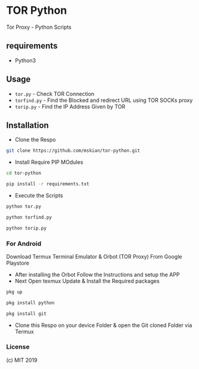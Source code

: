 # TOR Python

Tor Proxy - Python Scripts

## requirements

- Python3

## Usage

- `tor.py` - Check TOR Connection
- `torfind.py` - Find the Blocked and redirect URL using TOR SOCKs proxy
- `torip.py` - Find the IP Address Given by TOR

## Installation

- Clone the Respo

```bash
git clone https://github.com/mskian/tor-python.git
```

- Install Require PIP MOdules

```bash
cd tor-python
```

```bash
pip install -r requirements.txt
```

- Execute the Scripts

```bash
python tor.py
```

```bash
python torfind.py
```

```bash
python torip.py
```

### For Android

Download Termux Terminal Emulator & Orbot (TOR Proxy) From Google Playstore

- After installing the Orbot Follow the Instructions and setup the APP
- Next Open texmux Update & Install the Required packages

```bash
pkg up
```

```bash
pkg install python
```

```bash
pkg install git
```

- Clone this Respo on your device Folder & open the Git cloned Folder via Termux

### License

(c) MIT 2019

